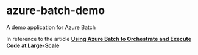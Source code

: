 # azure-batch-demo
A demo application for Azure Batch

In reference to the article **[Using Azure Batch to Orchestrate and Execute Code at Large-Scale](https://kiltandcode.com/using-azure-batch-to-orchestrate-and-execute-code-at-large-scale/)**

